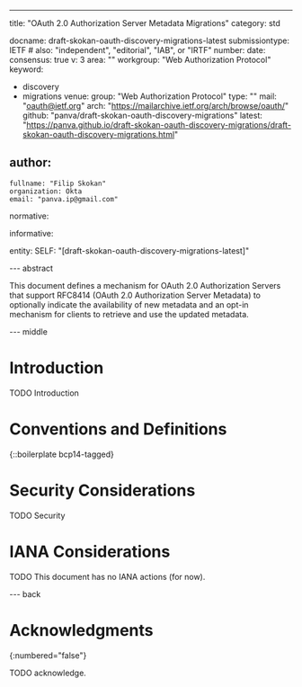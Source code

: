 ---
title: "OAuth 2.0 Authorization Server Metadata Migrations"
category: std

docname: draft-skokan-oauth-discovery-migrations-latest
submissiontype: IETF  # also: "independent", "editorial", "IAB", or "IRTF"
number:
date:
consensus: true
v: 3
area: ""
workgroup: "Web Authorization Protocol"
keyword:
  - discovery
  - migrations
venue:
  group: "Web Authorization Protocol"
  type: ""
  mail: "oauth@ietf.org"
  arch: "https://mailarchive.ietf.org/arch/browse/oauth/"
  github: "panva/draft-skokan-oauth-discovery-migrations"
  latest: "https://panva.github.io/draft-skokan-oauth-discovery-migrations/draft-skokan-oauth-discovery-migrations.html"

author:
  -
    fullname: "Filip Skokan"
    organization: Okta
    email: "panva.ip@gmail.com"

normative:

informative:

entity:
  SELF: "[draft-skokan-oauth-discovery-migrations-latest]"

--- abstract

This document defines a mechanism for OAuth 2.0 Authorization Servers that support RFC8414 (OAuth 2.0
Authorization Server Metadata) to optionally indicate the availability of new metadata and an opt-in
mechanism for clients to retrieve and use the updated metadata.

--- middle

# Introduction

TODO Introduction


# Conventions and Definitions

{::boilerplate bcp14-tagged}


# Security Considerations

TODO Security


# IANA Considerations

TODO This document has no IANA actions (for now).


--- back

# Acknowledgments
{:numbered="false"}

TODO acknowledge.
